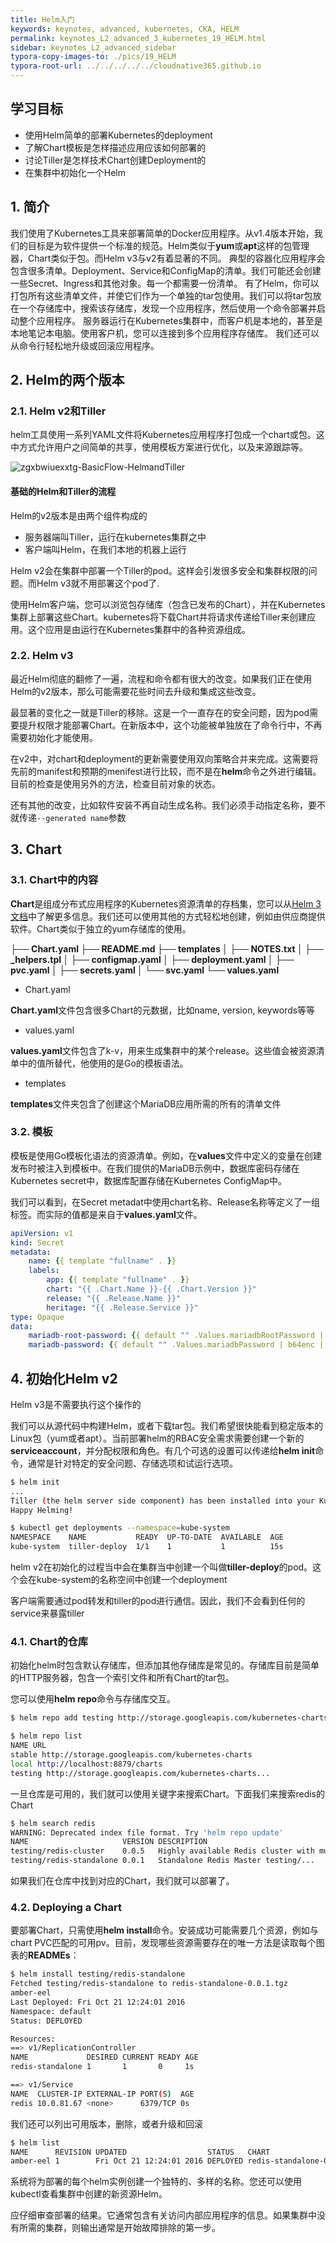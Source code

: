 ```yaml
---
title: Helm入门
keywords: keynotes, advanced, kubernetes, CKA, HELM
permalink: keynotes_L2_advanced_3_kubernetes_19_HELM.html
sidebar: keynotes_L2_advanced_sidebar
typora-copy-images-to: ./pics/19_HELM
typora-root-url: ../../../../../cloudnative365.github.io
---
```


## 学习目标

- 使用Helm简单的部署Kubernetes的deployment
- 了解Chart模板是怎样描述应用应该如何部署的
- 讨论Tiller是怎样技术Chart创建Deployment的
- 在集群中初始化一个Helm

## 1. 简介

我们使用了Kubernetes工具来部署简单的Docker应用程序。从v1.4版本开始，我们的目标是为软件提供一个标准的规范。Helm类似于**yum**或**apt**这样的包管理器，Chart类似于包。而Helm v3与v2有着显著的不同。
典型的容器化应用程序会包含很多清单。Deployment、Service和ConfigMap的清单。我们可能还会创建一些Secret、Ingress和其他对象。每一个都需要一份清单。
有了Helm，你可以打包所有这些清单文件，并使它们作为一个单独的tar包使用。我们可以将tar包放在一个存储库中，搜索该存储库，发现一个应用程序，然后使用一个命令部署并启动整个应用程序。
服务器运行在Kubernetes集群中，而客户机是本地的，甚至是本地笔记本电脑。使用客户机，您可以连接到多个应用程序存储库。
我们还可以从命令行轻松地升级或回滚应用程序。

## 2. Helm的两个版本

### 2.1. Helm v2和Tiller

helm工具使用一系列YAML文件将Kubernetes应用程序打包成一个chart或包。这中方式允许用户之间简单的共享，使用模板方案进行优化，以及来源跟踪等。

![zgxbwiuexxtg-BasicFlow-HelmandTiller](/pages/keynotes/L2_advanced/3_kubernetes/pics/19_HELM/zgxbwiuexxtg-BasicFlow-HelmandTiller.png)

#### 基础的Helm和Tiller的流程

Helm的v2版本是由两个组件构成的

+ 服务器端叫Tiller，运行在kubernetes集群之中
+ 客户端叫Helm，在我们本地的机器上运行

Helm v2会在集群中部署一个Tiller的pod。这样会引发很多安全和集群权限的问题。而Helm v3就不用部署这个pod了.

使用Helm客户端，您可以浏览包存储库（包含已发布的Chart），并在Kubernetes集群上部署这些Chart。kubernetes将下载Chart并将请求传递给Tiller来创建应用。这个应用是由运行在Kubernetes集群中的各种资源组成。

### 2.2. Helm v3

最近Helm彻底的翻修了一遍，流程和命令都有很大的改变。如果我们正在使用Helm的v2版本，那么可能需要花些时间去升级和集成这些改变。

最显著的变化之一就是Tiller的移除。这是一个一直存在的安全问题，因为pod需要提升权限才能部署Chart。在新版本中，这个功能被单独放在了命令行中，不再需要初始化才能使用。

在v2中，对chart和deployment的更新需要使用双向策略合并来完成。这需要将先前的manifest和预期的menifest进行比较，而不是在**helm**命令之外进行编辑。目前的检查是使用另外的方法，检查目前对象的状态。

还有其他的改变，比如软件安装不再自动生成名称。我们必须手动指定名称，要不就传递`--generated name`参数

## 3. Chart

### 3.1. Chart中的内容

**Chart**是组成分布式应用程序的Kubernetes资源清单的存档集，您可以从[Helm 3文档](https://helm.sh/docs/topics/charts)中了解更多信息。我们还可以使用其他的方式轻松地创建，例如由供应商提供软件。Chart类似于独立的yum存储库的使用。

**├── Chart.yaml
├── README.md
├── templates
│  ├── NOTES.txt
│  ├── _helpers.tpl
│  ├── configmap.yaml
│  ├── deployment.yaml
│  ├── pvc.yaml
│  ├── secrets.yaml
│  └── svc.yaml
└── values.yaml**

+ Chart.yaml

**Chart.yaml**文件包含很多Chart的元数据，比如name, version, keywords等等

+ values.yaml

**values.yaml**文件包含了k-v，用来生成集群中的某个release。这些值会被资源清单中的值所替代，他使用的是Go的模板语法。

+ templates

**templates**文件夹包含了创建这个MariaDB应用所需的所有的清单文件

### 3.2. 模板

模板是使用Go模板化语法的资源清单。例如，在**values**文件中定义的变量在创建发布时被注入到模板中。在我们提供的MariaDB示例中，数据库密码存储在Kubernetes secret中，数据库配置存储在Kubernetes ConfigMap中。

我们可以看到，在Secret metadat中使用chart名称、Release名称等定义了一组标签。而实际的值都是来自于**values.yaml**文件。

``` yaml
apiVersion: v1
kind: Secret
metadata:
    name: {{ template "fullname" . }}
    labels:
        app: {{ template "fullname" . }}
        chart: "{{ .Chart.Name }}-{{ .Chart.Version }}"
        release: "{{ .Release.Name }}"
        heritage: "{{ .Release.Service }}"
type: Opaque
data:
    mariadb-root-password: {{ default "" .Values.mariadbRootPassword | b64enc | quote }}
    mariadb-password: {{ default "" .Values.mariadbPassword | b64enc | quote }}
```

## 4. 初始化Helm v2

Helm v3是不需要执行这个操作的

我们可以从源代码中构建Helm，或者下载tar包。我们希望很快能看到稳定版本的Linux包（yum或者apt）。当前部署helm的RBAC安全需求需要创建一个新的**serviceaccount**，并分配权限和角色。有几个可选的设置可以传递给**helm init**命令，通常是针对特定的安全问题、存储选项和试运行选项。

```bash
$ helm init
...
Tiller (the helm server side component) has been installed into your Kubernetes Cluster.
Happy Helming!

$ kubectl get deployments --namespace=kube-system
NAMESPACE    NAME           READY  UP-TO-DATE  AVAILABLE  AGE
kube-system  tiller-deploy  1/1    1           1          15s
```

helm v2在初始化的过程当中会在集群当中创建一个叫做**tiller-deploy**的pod。这个会在kube-system的名称空间中创建一个deployment

客户端需要通过pod转发和tiller的pod进行通信。因此，我们不会看到任何的service来暴露tiller

### 4.1. Chart的仓库

初始化helm时包含默认存储库，但添加其他存储库是常见的。存储库目前是简单的HTTP服务器，包含一个索引文件和所有Chart的tar包。

您可以使用**helm repo**命令与存储库交互。

```bash
$ helm repo add testing http://storage.googleapis.com/kubernetes-charts-testing

$ helm repo list
NAME URL
stable http://storage.googleapis.com/kubernetes-charts
local http://localhost:8879/charts
testing http://storage.googleapis.com/kubernetes-charts...
```

一旦仓库是可用的，我们就可以使用关键字来搜索Chart。下面我们来搜索redis的Chart

```bash
$ helm search redis
WARNING: Deprecated index file format. Try 'helm repo update'
NAME                     VERSION DESCRIPTION
testing/redis-cluster    0.0.5   Highly available Redis cluster with multiple se...
testing/redis-standalone 0.0.1   Standalone Redis Master testing/...
```

如果我们在仓库中找到对应的Chart，我们就可以部署了。

### 4.2. Deploying a Chart

要部署Chart，只需使用**helm install**命令。安装成功可能需要几个资源，例如与chart PVC匹配的可用pv。目前，发现哪些资源需要存在的唯一方法是读取每个图表的**READMEs**：

```bash
$ helm install testing/redis-standalone
Fetched testing/redis-standalone to redis-standalone-0.0.1.tgz
amber-eel
Last Deployed: Fri Oct 21 12:24:01 2016
Namespace: default
Status: DEPLOYED

Resources:
==> v1/ReplicationController
NAME             DESIRED CURRENT READY AGE
redis-standalone 1       1       0     1s

==> v1/Service
NAME  CLUSTER-IP EXTERNAL-IP PORT(S)  AGE
redis 10.0.81.67 <none>      6379/TCP 0s

```

我们还可以列出可用版本，删除，或者升级和回滚

```bash
$ helm list
NAME      REVISION UPDATED                  STATUS   CHART
amber-eel 1        Fri Oct 21 12:24:01 2016 DEPLOYED redis-standalone-0.0.1
```

系统将为部署的每个helm实例创建一个独特的、多样的名称。您还可以使用kubectl查看集群中创建的新资源Helm。

应仔细审查部署的结果。它通常包含有关访问内部应用程序的信息。如果集群中没有所需的集群，则输出通常是开始故障排除的第一步。
